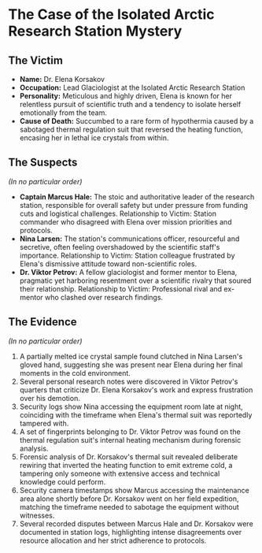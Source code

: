 # The Case of the Isolated Arctic Research Station Mystery

## The Victim
- **Name:** Dr. Elena Korsakov
- **Occupation:** Lead Glaciologist at the Isolated Arctic Research Station
- **Personality:** Meticulous and highly driven, Elena is known for her relentless pursuit of scientific truth and a tendency to isolate herself emotionally from the team.
- **Cause of Death:** Succumbed to a rare form of hypothermia caused by a sabotaged thermal regulation suit that reversed the heating function, encasing her in lethal ice crystals from within.

## The Suspects
*(In no particular order)*
- **Captain Marcus Hale:** The stoic and authoritative leader of the research station, responsible for overall safety but under pressure from funding cuts and logistical challenges. Relationship to Victim: Station commander who disagreed with Elena over mission priorities and protocols.
- **Nina Larsen:** The station's communications officer, resourceful and secretive, often feeling overshadowed by the scientific staff's importance. Relationship to Victim: Station colleague frustrated by Elena's dismissive attitude toward non-scientific roles.
- **Dr. Viktor Petrov:** A fellow glaciologist and former mentor to Elena, pragmatic yet harboring resentment over a scientific rivalry that soured their relationship. Relationship to Victim: Professional rival and ex-mentor who clashed over research findings.

## The Evidence
*(In no particular order)*
1. A partially melted ice crystal sample found clutched in Nina Larsen's gloved hand, suggesting she was present near Elena during her final moments in the cold environment.
2. Several personal research notes were discovered in Viktor Petrov's quarters that criticize Dr. Elena Korsakov's work and express frustration over his demotion.
3. Security logs show Nina accessing the equipment room late at night, coinciding with the timeframe when Elena's thermal suit was reportedly tampered with.
4. A set of fingerprints belonging to Dr. Viktor Petrov was found on the thermal regulation suit's internal heating mechanism during forensic analysis.
5. Forensic analysis of Dr. Korsakov's thermal suit revealed deliberate rewiring that inverted the heating function to emit extreme cold, a tampering only someone with extensive access and technical knowledge could perform.
6. Security camera timestamps show Marcus accessing the maintenance area alone shortly before Dr. Korsakov went on her field expedition, matching the timeframe needed to sabotage the equipment without witnesses.
7. Several recorded disputes between Marcus Hale and Dr. Korsakov were documented in station logs, highlighting intense disagreements over resource allocation and her strict adherence to protocols.